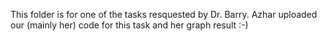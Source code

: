 This folder is for one of the tasks resquested by Dr. Barry. Azhar uploaded our (mainly her) code for this task and her graph result :-)
